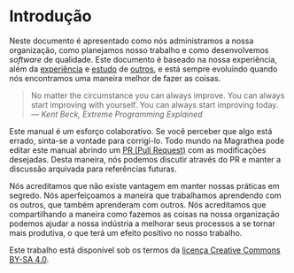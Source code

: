 # Introdução

Neste documento é apresentado como nós administramos a nossa organização, como planejamos nosso trabalho e como desenvolvemos _software_ de qualidade. Este documento é baseado na nossa experiência, além da [experiência](https://thoughtbot.com/playbook) e [estudo](http://playbook.dxw.com/#/) de [outros](https://www.vinta.com.br/playbook/), e está sempre evoluindo quando nós encontramos uma maneira melhor de fazer as coisas.

> No matter the circumstance you can always improve. You can always start improving with yourself. You can always start improving today.
> <br>— *Kent Beck, Extreme Programming Explained*

Este manual é um esforço colaborativo. Se você perceber que algo está errado, sinta-se a vontade para corrigí-lo. Todo mundo na Magrathea pode editar este manual abrindo um [PR (Pull Request)](https://github.com/magrathealabs/playbook) com as modificações desejadas. Desta maneira, nós podemos discutir através do PR e manter a discussão arquivada para referências futuras.

Nós acreditamos que não existe vantagem em manter nossas práticas em segredo. Nós aperfeiçoamos a maneira que trabalhamos aprendendo com os outros, que também aprenderam com outros. Nós acreditamos que compartilhando a maneira como fazemos as coisas na nossa organização podemos ajudar a nossa indústria a melhorar seus processos a se tornar mais produtiva, o que terá um efeito positivo no nosso trabalho.

Este trabalho está disponível sob os termos da [licença Creative Commons BY-SA 4.0](https://creativecommons.org/licenses/by-sa/4.0/).
